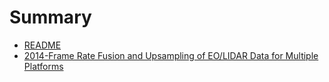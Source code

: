 # Summary

* [README](README.md)
* [2014-Frame Rate Fusion and Upsampling of EO/LIDAR Data for Multiple Platforms](2014-frame-rate-fusion-and-upsampling-of-eolidar-data-for-multiple-platforms.md)

